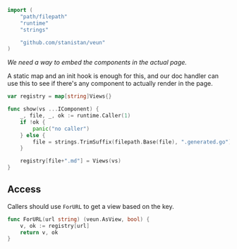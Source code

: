 ```go
import (
	"path/filepath"
	"runtime"
	"strings"

	"github.com/stanistan/veun"
)
```

_We need a way to embed the components in the actual page._

A static map and an init hook is enough for this, and our
doc handler can use this to see if there's any component
to actually render in the page.


```go
var registry = map[string]Views{}

func show(vs ...IComponent) {
    _, file, _, ok := runtime.Caller(1)
    if !ok {
        panic("no caller")
    } else {
        file = strings.TrimSuffix(filepath.Base(file), ".generated.go")
    }

	registry[file+".md"] = Views(vs)
}
```

## Access

Callers should use `ForURL` to get a view based on the key.

```go
func ForURL(url string) (veun.AsView, bool) {
	v, ok := registry[url]
	return v, ok
}
```
